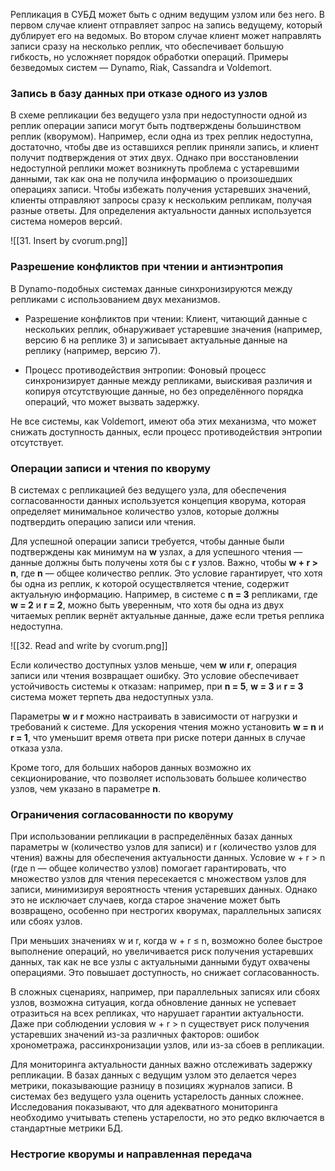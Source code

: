 Репликация в СУБД может быть с одним ведущим узлом или без него. В первом случае клиент отправляет запрос на запись ведущему, который дублирует его на ведомых. Во втором случае клиент может направлять записи сразу на несколько реплик, что обеспечивает большую гибкость, но усложняет порядок обработки операций. Примеры безведомых систем — Dynamo, Riak, Cassandra и Voldemort.

### Запись в базу данных при отказе одного из узлов

В схеме репликации без ведущего узла при недоступности одной из реплик операции записи могут быть подтверждены большинством реплик (кворумом). Например, если одна из трех реплик недоступна, достаточно, чтобы две из оставшихся реплик приняли запись, и клиент получит подтверждения от этих двух. Однако при восстановлении недоступной реплики может возникнуть проблема с устаревшими данными, так как она не получила информацию о произошедших операциях записи. Чтобы избежать получения устаревших значений, клиенты отправляют запросы сразу к нескольким репликам, получая разные ответы. Для определения актуальности данных используется система номеров версий.

![[31. Insert by cvorum.png]]

### Разрешение конфликтов при чтении и антиэнтропия

В Dynamo-подобных системах данные синхронизируются между репликами с использованием двух механизмов.

* Разрешение конфликтов при чтении: Клиент, читающий данные с нескольких реплик, обнаруживает устаревшие значения (например, версию 6 на реплике 3) и записывает актуальные данные на реплику (например, версию 7).

* Процесс противодействия энтропии: Фоновый процесс синхронизирует данные между репликами, выискивая различия и копируя отсутствующие данные, но без определённого порядка операций, что может вызвать задержку.

Не все системы, как Voldemort, имеют оба этих механизма, что может снижать доступность данных, если процесс противодействия энтропии отсутствует.

### Операции записи и чтения по кворуму

В системах с репликацией без ведущего узла, для обеспечения согласованности данных используется концепция кворума, которая определяет минимальное количество узлов, которые должны подтвердить операцию записи или чтения. 

Для успешной операции записи требуется, чтобы данные были подтверждены как минимум на **w** узлах, а для успешного чтения — данные должны быть получены хотя бы с **r** узлов. Важно, чтобы **w + r > n**, где **n** — общее количество реплик. Это условие гарантирует, что хотя бы одна из реплик, к которой осуществляется чтение, содержит актуальную информацию. Например, в системе с **n = 3** репликами, где **w = 2** и **r = 2**, можно быть уверенным, что хотя бы одна из двух читаемых реплик вернёт актуальные данные, даже если третья реплика недоступна.

![[32. Read and write by cvorum.png]]

Если количество доступных узлов меньше, чем **w** или **r**, операция записи или чтения возвращает ошибку. Это условие обеспечивает устойчивость системы к отказам: например, при **n = 5**, **w = 3** и **r = 3** система может терпеть два недоступных узла. 

Параметры **w** и **r** можно настраивать в зависимости от нагрузки и требований к системе. Для ускорения чтения можно установить **w = n** и **r = 1**, что уменьшит время ответа при риске потери данных в случае отказа узла. 

Кроме того, для больших наборов данных возможно их секционирование, что позволяет использовать большее количество узлов, чем указано в параметре **n**.

### Ограничения согласованности по кворуму

При использовании репликации в распределённых базах данных параметры w (количество узлов для записи) и r (количество узлов для чтения) важны для обеспечения актуальности данных. Условие w + r > n (где n — общее количество узлов) помогает гарантировать, что множество узлов для чтения пересекается с множеством узлов для записи, минимизируя вероятность чтения устаревших данных. Однако это не исключает случаев, когда старое значение может быть возвращено, особенно при нестрогих кворумах, параллельных записях или сбоях узлов.

При меньших значениях w и r, когда w + r ≤ n, возможно более быстрое выполнение операций, но увеличивается риск получения устаревших данных, так как не все узлы с актуальными данными будут охвачены операциями. Это повышает доступность, но снижает согласованность.

В сложных сценариях, например, при параллельных записях или сбоях узлов, возможна ситуация, когда обновление данных не успевает отразиться на всех репликах, что нарушает гарантии актуальности. Даже при соблюдении условия w + r > n существует риск получения устаревших значений из-за различных факторов: ошибок хронометража, рассинхронизации узлов, или из-за сбоев в репликации.

Для мониторинга актуальности данных важно отслеживать задержку репликации. В базах данных с ведущим узлом это делается через метрики, показывающие разницу в позициях журналов записи. В системах без ведущего узла оценить устарелость данных сложнее. Исследования показывают, что для адекватного мониторинга необходимо учитывать степень устарелости, но это редко включается в стандартные метрики БД.

### Нестрогие кворумы и направленная передача

